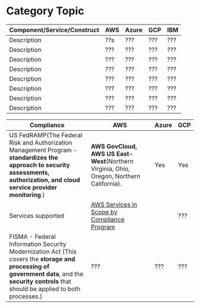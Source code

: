 # Category Topic


| Component/Service/Construct| AWS | Azure | GCP | IBM |
|----------------------------|-----|-------|-----|-----|
| Description| ??s | ??? | ??? | ???|
| Description| ??? | ??? | ??? | ???|
| Description| ??? | ??? | ??? | ???|
| Description| ??? | ??? | ??? | ???|
| Description| ??? | ??? | ??? | ???|
| Description| ??? | ??? | ??? | ???|
| Description| ??? | ??? | ??? | ???|
| Description| ??? | ??? | ??? | ???|




   

| Compliance | AWS | Azure | GCP | 
|----------------------------|-----|-------|-----|
| US FedRAMP(The Federal Risk and Authorization Management Program - **standardizes the approach to security assessments, authorization, and cloud service provider monitoring**.)| **AWS GovCloud, AWS US East-West**(Northern Virginia, Ohio, Oregon, Northern California).  | Yes | Yes | 
| Services supported | [AWS Services in Scope by Compliance Program](https://aws.amazon.com/compliance/services-in-scope/) | | ??? |
| FISMA - Federal Information Security Modernization Act (This covers the **storage and processing of government data**, and the **security controls** that should be applied to both processes.)| ??? | ??? | ??? |


